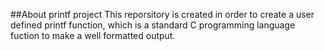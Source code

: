 
##About printf project
This reporsitory is created in order to create a user defined printf function, which is a standard C programming language fuction to make a well formatted output.
